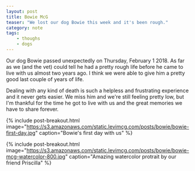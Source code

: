 ```yaml
---
layout: post
title: Bowie McG
teaser: "We lost our dog Bowie this week and it's been rough."
category: note
tags:
    - thoughs
    - dogs
---
```

Our dog Bowie passed unexpectedly on Thursday, February 1 2018. As far as we (and the vet) could tell he had a pretty rough life before he came to live with us almost two years ago. I think we were able to give him a pretty good last couple of years of life.

Dealing with any kind of death is such a helpless and frustrating experience and it never gets easier. We miss him and we're still feeling pretty low, but I'm thankful for the time he got to live with us and the great memories we have to share forever.

{% include post-breakout.html
   image="https://s3.amazonaws.com/static.levimcg.com/posts/bowie/bowie-first-day.jpg"
   caption="Bowie's first day with us" %}

{% include post-breakout.html
   image="https://s3.amazonaws.com/static.levimcg.com/posts/bowie/bowie-mcg-watercolor-800.jpg"
   caption="Amazing watercolor protrait by our friend Priscilla" %}

